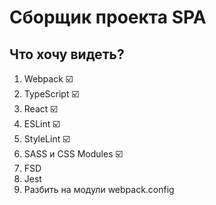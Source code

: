 # Сборщик проекта SPA
## Что хочу видеть?
1. Webpack ☑️
2. TypeScript ☑️
3. React ☑️
4. ESLint ☑️
5. StyleLint ☑️
6. SASS и CSS Modules ☑️
7. FSD
8. Jest
9. Разбить на модули webpack.config
